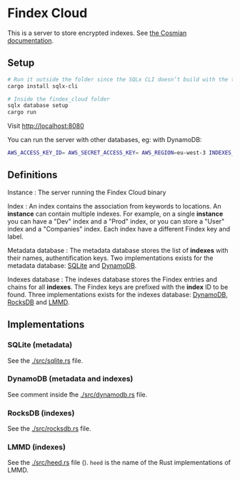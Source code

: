 # Findex Cloud

This is a server to store encrypted indexes. See [the Cosmian documentation](https://docs.cosmian.com/cloudproof_encryption/encrypted_search/).

## Setup

```bash
# Run it outside the folder since the SQLx CLI doesn’t build with the toolchain used by Findex Cloud
cargo install sqlx-cli 

# Inside the findex_cloud folder
sqlx database setup
cargo run
```

Visit [http://localhost:8080](http://localhost:8080)

You can run the server with other databases, eg: with DynamoDB:

```bash
AWS_ACCESS_KEY_ID= AWS_SECRET_ACCESS_KEY= AWS_REGION=eu-west-3 INDEXES_DATABASE_TYPE=dynamodb METADATA_DATABASE_TYPE=dynamodb cargo run --no-default-features --features dynamodb
```

## Definitions

Instance
: The server running the Findex Cloud binary

Index
: An index contains the association from keywords to locations. An **instance** can contain multiple indexes. For example, on a single **instance** you can have a "Dev" index and a "Prod" index, or you can store a "User" index and a "Companies" index. Each index have a different Findex key and label.

Metadata database
: The metadata database stores the list of **indexes** with their names, authentification keys. Two implementations exists for the metadata database: [SQLite](https://www.sqlite.org/index.html) and [DynamoDB](https://aws.amazon.com/fr/dynamodb/).

Indexes database
: The indexes database stores the Findex entries and chains for all **indexes**. The Findex keys are prefixed with the **index** ID to be found. Three implementations exists for the indexes database: [DynamoDB](https://aws.amazon.com/fr/dynamodb/), [RocksDB](https://rocksdb.org/) and [LMMD](https://en.wikipedia.org/wiki/Lightning_Memory-Mapped_Database).

## Implementations

### SQLite (metadata)

See the [./src/sqlite.rs](./src/sqlite.rs) file.

### DynamoDB (metadata and indexes)

See comment inside ̏the [./src/dynamodb.rs](./src/dynamodb.rs) file.

### RocksDB (indexes)

See the [./src/rocksdb.rs](./src/rocksdb.rs) file.

### LMMD (indexes)

See the [./src/heed.rs](./src/heed.rs) file (). `heed` is the name of the Rust implementations of LMMD.
